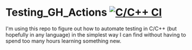 # Testing_GH_Actions [![C/C++ CI](https://github.com/ArielMAJ/Testing_GH_Actions/actions/workflows/c-cpp.yml/badge.svg)](https://github.com/ArielMAJ/Testing_GH_Actions/actions/workflows/c-cpp.yml)

I'm using this repo to figure out how to automate testing in C/C++ (but hopefully in any language) in the simplest way I can find without having to spend too many hours learning something new.
